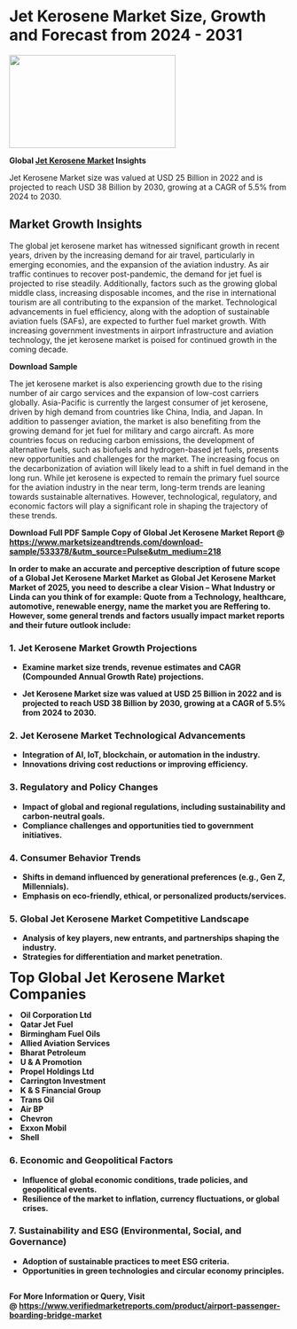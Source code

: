<H1>Jet Kerosene Market Size, Growth and Forecast from 2024 - 2031</H1><img class="aligncenter size-medium wp-image-584254" src="https://thirdeyenews.in/wp-content/uploads/2024/09/Global-Market-Research-300x168.jpeg" alt="" width="300" height="168" /><p><strong>Global&nbsp;<a href="https://www.marketsizeandtrends.com/download-sample/533378/&amp;utm_source=Pulse&amp;utm_medium=218">Jet Kerosene Market</a> Insights</strong></p><p>Jet Kerosene Market size was valued at USD 25 Billion in 2022 and is projected to reach USD 38 Billion by 2030, growing at a CAGR of 5.5% from 2024 to 2030.</p><p><h2>Market Growth Insights</h2> <p>The global jet kerosene market has witnessed significant growth in recent years, driven by the increasing demand for air travel, particularly in emerging economies, and the expansion of the aviation industry. As air traffic continues to recover post-pandemic, the demand for jet fuel is projected to rise steadily. Additionally, factors such as the growing global middle class, increasing disposable incomes, and the rise in international tourism are all contributing to the expansion of the market. Technological advancements in fuel efficiency, along with the adoption of sustainable aviation fuels (SAFs), are expected to further fuel market growth. With increasing government investments in airport infrastructure and aviation technology, the jet kerosene market is poised for continued growth in the coming decade.</p> <p><strong>Download Sample</strong></p> <p>The jet kerosene market is also experiencing growth due to the rising number of air cargo services and the expansion of low-cost carriers globally. Asia-Pacific is currently the largest consumer of jet kerosene, driven by high demand from countries like China, India, and Japan. In addition to passenger aviation, the market is also benefiting from the growing demand for jet fuel for military and cargo aircraft. As more countries focus on reducing carbon emissions, the development of alternative fuels, such as biofuels and hydrogen-based jet fuels, presents new opportunities and challenges for the market. The increasing focus on the decarbonization of aviation will likely lead to a shift in fuel demand in the long run. While jet kerosene is expected to remain the primary fuel source for the aviation industry in the near term, long-term trends are leaning towards sustainable alternatives. However, technological, regulatory, and economic factors will play a significant role in shaping the trajectory of these trends.</p> <p><strong></p><p><span class=""><strong>Download Full PDF Sample Copy of Global Jet Kerosene Market Report</strong> @ <a href="https://www.marketsizeandtrends.com/download-sample/533378/&amp;utm_source=Pulse&amp;utm_medium=218" target="_blank">https://www.marketsizeandtrends.com/download-sample/533378/&amp;utm_source=Pulse&amp;utm_medium=218</a></span></p><p>In order to make an accurate and perceptive description of future scope of a Global&nbsp;Jet Kerosene Market Market as Global&nbsp;Jet Kerosene Market Market of 2025, you need to describe a clear Vision &ndash; What Industry or Linda can you think of for example: Quote from a Technology, healthcare, automotive, renewable energy, name the market you are Reffering to. However, some general trends and factors usually impact market reports and their future outlook include:</p><h3>1.&nbsp;<strong>Jet Kerosene Market Growth Projections</strong></h3><ul><li>Examine market size trends, revenue estimates and CAGR (Compounded Annual Growth Rate) projections.</li><li><p>Jet Kerosene Market size was valued at USD 25 Billion in 2022 and is projected to reach USD 38 Billion by 2030, growing at a CAGR of 5.5% from 2024 to 2030.</p></li></ul><h3>2.&nbsp;<strong>Jet Kerosene Market Technological Advancements</strong></h3><ul><li>Integration of AI, IoT, blockchain, or automation in the industry.</li><li>Innovations driving cost reductions or improving efficiency.</li></ul><h3>3.&nbsp;<strong>Regulatory and Policy Changes</strong></h3><ul><li>Impact of global and regional regulations, including sustainability and carbon-neutral goals.</li><li>Compliance challenges and opportunities tied to government initiatives.</li></ul><h3>4.&nbsp;<strong>Consumer Behavior Trends</strong></h3><ul><li>Shifts in demand influenced by generational preferences (e.g., Gen Z, Millennials).</li><li>Emphasis on eco-friendly, ethical, or personalized products/services.</li></ul><h3>5.&nbsp;<strong>Global Jet Kerosene Market Competitive Landscape</strong></h3><ul><li>Analysis of key players, new entrants, and partnerships shaping the industry.</li><li>Strategies for differentiation and market penetration.</li></ul><p data-pm-slice="1 1 []"><span style="color: inherit; font-family: inherit; font-size: 25px;">Top Global Jet Kerosene Market Companies</span></p><div class="" data-test-id=""><p><li>Oil Corporation Ltd</li><li> Qatar Jet Fuel</li><li> Birmingham Fuel Oils</li><li> Allied Aviation Services</li><li> Bharat Petroleum</li><li> U & A Promotion</li><li> Propel Holdings Ltd</li><li> Carrington Investment</li><li> K & S Financial Group</li><li> Trans Oil</li><li> Air BP</li><li> Chevron</li><li> Exxon Mobil</li><li> Shell</li></p></div><h3>6.&nbsp;<strong>Economic and Geopolitical Factors</strong></h3><ul><li>Influence of global economic conditions, trade policies, and geopolitical events.</li><li>Resilience of the market to inflation, currency fluctuations, or global crises.</li></ul><h3>7.&nbsp;<strong>Sustainability and ESG (Environmental, Social, and Governance)</strong></h3><ul><li>Adoption of sustainable practices to meet ESG criteria.</li><li>Opportunities in green technologies and circular economy principles.</li></ul><h2><strong style="font-size: 14px;">For More Information or Query, Visit @&nbsp;</strong><a style="background-color: #ffffff; font-size: 14px;" href="https://www.marketsizeandtrends.com/report/jet-kerosene-market/" target="_blank">https://www.verifiedmarketreports.com/product/airport-passenger-boarding-bridge-market</a></h2>
